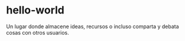 # hello-world
Un lugar donde almacene ideas, recursos o incluso comparta y debata cosas con otros usuarios.
